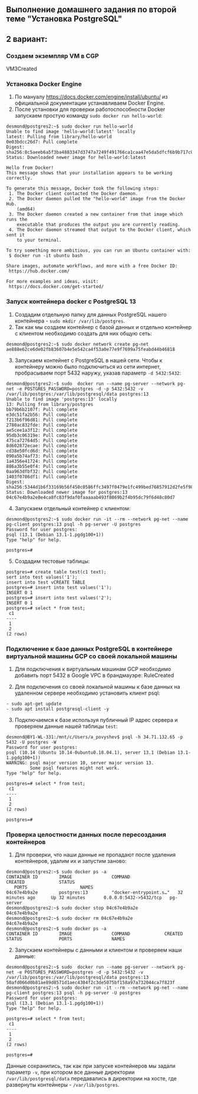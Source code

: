 ## Выполнение домашнего задания по второй теме "Установка PostgreSQL"
## 2 вариант:

### Создаем экземпляр VM в CGP
VM3Created

### Установка Docker Engine

1. По мануалу https://docs.docker.com/engine/install/ubuntu/ из официальной документации устанавливаем Docker Engine.
2. После установки для проверки работоспособности Docker запускаем простую команду `sudo docker run hello-world`:
```
desmond@postgres2:~$ sudo docker run hello-world
Unable to find image 'hello-world:latest' locally
latest: Pulling from library/hello-world
0e03bdcc26d7: Pull complete
Digest: sha256:8c5aeeb6a5f3ba4883347d3747a7249f491766ca1caa47e5da5dfcf6b9b717c0
Status: Downloaded newer image for hello-world:latest

Hello from Docker!
This message shows that your installation appears to be working correctly.

To generate this message, Docker took the following steps:
 1. The Docker client contacted the Docker daemon.
 2. The Docker daemon pulled the "hello-world" image from the Docker Hub.
    (amd64)
 3. The Docker daemon created a new container from that image which runs the
    executable that produces the output you are currently reading.
 4. The Docker daemon streamed that output to the Docker client, which sent it
    to your terminal.

To try something more ambitious, you can run an Ubuntu container with:
 $ docker run -it ubuntu bash

Share images, automate workflows, and more with a free Docker ID:
 https://hub.docker.com/

For more examples and ideas, visit:
 https://docs.docker.com/get-started/
 ```

 ### Запуск контейнера docker с PostgreSQL 13

 1. Создадим отдельную папку для данных PostgreSQL нашего контейнера - `sudo mkdir /var/lib/postgres`.
 2. Так как мы создаем контейнер с базой данных и отдельно контейнер с клиентом необходимо создать для них общую сеть:
 ```
 desmond@postgres2:~$ sudo docker network create pg-net
ae888e62ce6de02fb83607b4e5e542ca4f53a0e77e9f7699a75feabd44b46818
```
3. Запускаем контейнет с PostgreSQL в нашей сети. Чтобы к контейнеру можно было подключиться из сети интернет, пробрасываем порт 5432 наружу, указав параметр `-d 5432:5432`:
```
desmond@postgres2:~$ sudo  docker run --name pg-server --network pg-net -e POSTGRES_PASSWORD=postgres -d -p 5432:5432 -v /var/lib/postgres:/var/lib/postgresql/data postgres:13
Unable to find image 'postgres:13' locally
13: Pulling from library/postgres
bb79b6b2107f: Pull complete
e3dc51fa2b56: Pull complete
f213b6f96d81: Pull complete
2780ac832fde: Pull complete
ae5cee1a3f12: Pull complete
95db3c06319e: Pull complete
475ca72764d5: Pull complete
8d602872ecae: Pull complete
cd38e50fcd6d: Pull complete
090a5b74af73: Pull complete
1a4356e41724: Pull complete
886a3b55e0f4: Pull complete
0aa963dfbf32: Pull complete
1403f0786df1: Pull complete
Digest: sha256:5344d1b6f33169b56f450c0586ffc3497f0479e1fc499bed76857912d2fe5f98
Status: Downloaded newer image for postgres:13
04c67e4b9a2e8e4ca8fc83f9daf0faaaaab493f8869b2f4b95dc79f6d48c80d7
```
4. Запускаем отдельный контейнер с клиентом:
```
desmond@postgres2:~$ sudo docker run -it --rm --network pg-net --name pg-client postgres:13 psql -h pg-server -U postgres
Password for user postgres:
psql (13.1 (Debian 13.1-1.pgdg100+1))
Type "help" for help.

postgres=#
```
5. Создадим тестовые таблицы:
```
postgres=# create table test(c1 text);
sert into test values('1');
insert into test vCREATE TABLE
postgres=# insert into test values('1');
INSERT 0 1
postgres=# insert into test values('2');
INSERT 0 1
postgres=# select * from test;
 c1
----
 1
 2
(2 rows)
```

### Подключение к базе данных PostgreSQL в контейнере виртуальной машины GCP со своей локальной машины

1. Для подключения к виртуальным машинам GCP необходимо добавить порт 5432 в Google VPC в брандмауэре:
RuleCreated

2. Для подключения со своей локальной машины к базе данных на удаленном сервере необходимо установить клиент psql:
```
- sudo apt-get update
- sudo apt install postgresql-client -y
```
3. Подключаемся к базе используя публичный IP адрес сервера и проверяем данные нашей таблицы `test`:
```
desmond@BY1-WL-331:/mnt/c/Users/a_povyshev$ psql -h 34.71.132.65 -p 5432 -U postgres -W
Password for user postgres:
psql (10.14 (Ubuntu 10.14-0ubuntu0.18.04.1), server 13.1 (Debian 13.1-1.pgdg100+1))
WARNING: psql major version 10, server major version 13.
         Some psql features might not work.
Type "help" for help.

postgres=# select * from test;
 c1
----
 1
 2
(2 rows)

postgres=#
```
### Проверка целостности данных после пересоздания контейнеров
1. Для проверки, что наши данные не пропадают после удаления контейнеров, удалим их и запустим заново:
```
desmond@postgres2:~$ sudo docker ps -a
CONTAINER ID        IMAGE               COMMAND                  CREATED             STATUS
   PORTS                    NAMES
04c67e4b9a2e        postgres:13         "docker-entrypoint.s…"   32 minutes ago      Up 32 minutes       0.0.0.0:5432->5432/tcp   pg-server
desmond@postgres2:~$ sudo docker stop 04c67e4b9a2e
04c67e4b9a2e
desmond@postgres2:~$ sudo docker rm 04c67e4b9a2e
04c67e4b9a2e
desmond@postgres2:~$ sudo docker ps -a
CONTAINER ID        IMAGE               COMMAND             CREATED             STATUS              PORTS               NAMES
```
2. Запускаем контейнеры с данными и клиентом и проверяем наши данные:
```
desmond@postgres2:~$ sudo  docker run --name pg-server --network pg-net -e POSTGRES_PASSWORD=postgres -d -p 5432:5432 -v /var/lib/postgres:/var/lib/postgresql/data postgres:13
50afd066d0b81ae89d8571d1aec4304f2c3de5075bf158a97a732044ca7f823f
desmond@postgres2:~$ sudo docker run -it --rm --network pg-net --name pg-client postgres:13 psql -h pg-server -U postgres
Password for user postgres:
psql (13.1 (Debian 13.1-1.pgdg100+1))
Type "help" for help.

postgres=# select * from test;
 c1
----
 1
 2
(2 rows)

postgres=#
```
Данные сохранились, так как при запуске контейнеров мы задали параметр `-v`, при котором все данные директории `/var/lib/postgresql/data` передавались в директории на хосте, где развернуты контейнеры - `/var/lib/postgres`.

